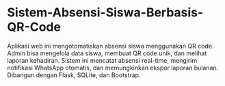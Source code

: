 # Sistem-Absensi-Siswa-Berbasis-QR-Code
Aplikasi web ini mengotomatiskan absensi siswa menggunakan QR code. Admin bisa mengelola data siswa, membuat QR code unik, dan melihat laporan kehadiran. Sistem ini mencatat absensi real-time, mengirim notifikasi WhatsApp otomatis, dan memungkinkan ekspor laporan bulanan. Dibangun dengan Flask, SQLite, dan Bootstrap.
